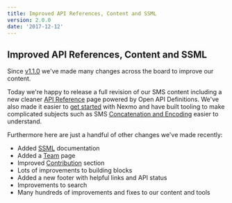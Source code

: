 ```yaml
---
title: Improved API References, Content and SSML
version: 2.0.0
date: '2017-12-12'
---
```


## Improved API References, Content and SSML

Since [v1.1.0](#launching-nexmo-developer) we've made many changes across the board to improve our content.

Today we're happy to release a full revision of our SMS content including a new cleaner [API Reference](/api/sms) page powered by Open API Definitions. We've also made it easier to [get started](/messaging/sms/overview#icon-node-try-it) with Nexmo and have built tooling to make complicated subjects such as SMS [Concatenation and Encoding](/messaging/sms/guides/concatenation-and-encoding) easier to understand.

Furthermore here are just a handful of other changes we've made recently:

- Added [SSML](/voice/voice-api/guides/ssml) documentation
- Added a [Team](/team) page
- Improved [Contribution](/contribute/overview) section
- Lots of improvements to building blocks
- Added a new footer with helpful links and API status
- Improvements to search
- Many hundreds of improvements and fixes to our content and tools
